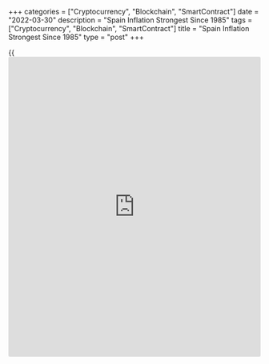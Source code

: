 +++
categories = ["Cryptocurrency", "Blockchain", "SmartContract"]
date = "2022-03-30"
description = "Spain Inflation Strongest Since 1985"
tags = ["Cryptocurrency", "Blockchain", "SmartContract"]
title = "Spain Inflation Strongest Since 1985"
type = "post"
+++

{{<iframe id="large-banner" src="https://www.bounty.group/#slide=26.0" width="100%" height="600" scrolling="no" style="border: 0px solid rgb(216, 221, 230); border-radius: 3px;">}}

Spain consumer price inflation accelerated further in March to the
highest since May 1985, flash data from the statistical office INE
showed on Wednesday.

Consumer price inflation rose more-than-expected to 9.8 percent in March
from 7.6 percent in February. The rate was forecast to climb to 8.0
percent.

The annual growth in prices was driven by electricity, fuel and oil
prices and food and non-alcoholic beverages.  
  
Underlying inflation advanced to 3.4 percent, the highest since
September 2008, from 3.0 percent in February.

On a monthly basis, consumer prices advanced 3.0 percent, following a
0.8 percent rise in February. The rate was also above the economists'
forecast of 1.3 percent.

EU harmonized inflation also increased to 9.8 percent from 7.6 percent a
month ago. The expected rate was 8.1 percent.

Month-on-month, the harmonized index of consumer prices gained 3.9
percent, faster than the 0.8 percent rise in February, and the
economists' forecast of 2.8 percent.

For comments and feedback [contact](https://www.playgroundfx.com/contact/): editorial@rtt[news](https://www.letsplayfx.com/blog/forex-news-website/).com

[Economic News][1]

 **What parts of the world are seeing the best (and worst) economic
performances lately? Click[here][2] to check out our [Econ Scorecard][2]
and find out! See up-to-the-moment [ranking](https://www.playgroundfx.com/blog/crypto-exchange-ranking/)s for the best and worst
performers in [GDP][3], [unemployment rate][4], [inflation][5] and much
more.**

   1. www.rtt[news](https://www.letsplayfx.com/blog/forex-news-website/).com/Content/EconomicNews.aspx
   2. www.rtt[news](https://www.letsplayfx.com/blog/forex-news-website/).com/economic-scorecard/world-rank/industrial-production/highest-performance.aspx
   3. www.rtt[news](https://www.letsplayfx.com/blog/forex-news-website/).com/economic-scorecard/world-rank/GDP/highest-performance.aspx
   4. www.rtt[news](https://www.letsplayfx.com/blog/forex-news-website/).com/economic-scorecard/world-rank/unemployment-rate/lowest-performance.aspx
   5. www.rtt[news](https://www.letsplayfx.com/blog/forex-news-website/).com/economic-scorecard/world-rank/CPI/highest-performance.aspx